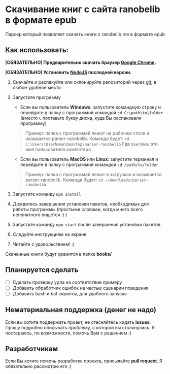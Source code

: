 # Скачивание книг с сайта ranobelib в формате epub

Парсер который позволяет скачать книги с ranobelib.me в формате epub

## Как использовать:
**[ОБЯЗАТЕЛЬНО] Предварительно скачать браузер [Google Chrome](https://www.google.com/intl/ru_ru/chrome/).**

**[ОБЯЗАТЕЛЬНО] Установить [NodeJS](https://nodejs.org) последней версии.**

1) Скачайте и распакуйте или склонируйте репозиторий через [git](https://git-scm.com/), в любое удобное место 
2) Запустите программу
   * Если вы пользователь **Windows**: запустите командную строку 
   и перейдите в папку с программой командой `cd C:\path\to\folder`
   (вместо `C` поставьте букву диска, куда Вы распаковали программу)
   > Пример: папка с программой лежит на рабочем столе и называется parser-ranobelib.
     Команда будет: `cd C:\Users\UserName\Desktop\parser-ranobelib`
     Где `UserName` это имя пользователя компютера
   * Если вы пользователь **MacOS** или **Linux**: запустите терминал
     и перейдите в папку с программой командой `cd /path/to/folder`
   > Пример: папка с программой лежит в загрузках и называется parser-ranobelib.
     Команда будет: `cd ~/Downloads/parser-ranobelib`
   
3) Запустите команду `npm install`
4) Дождитесь завершения установки пакетов, необходимых для работы программы 
(простыми словами, когда много всего непонятного пишется :) )
5) Запустите команду `npm start` после завершения установки пакетов
6) Следуйте инструкциям на экране
7) Читайте с удовольствием! :)

Скачанные книги будут хранится в папке **books/**


## Планируется сделать
- [ ] Сделать проверку урла на соответствие примеру
- [ ] Добавить обработчик ошибок на частые сценарии поведения
- [ ] Добавить bash и bat скрипты, для удобного запуска

## Нематериальная поддержка (денег не надо)

Если вы хотите поддержать проект, не стесняйтесь кидать **issues**. 
Прошу подробно описывать проблему, с которой вы столкнулись.
Я постараюсь, по возможности, помочь Вам с решением :)

## Разработчикам

Если Вы хотите помочь разработке проекта, присылайте **pull request**.
Я обязательно рассмотрю его :)